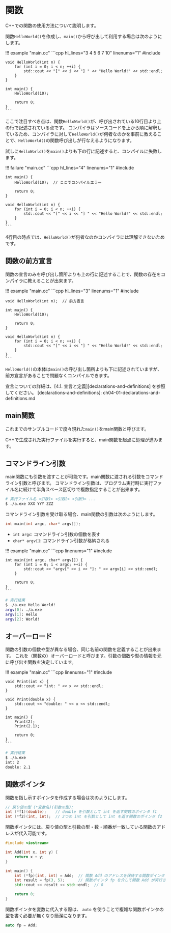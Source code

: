 # 関数

C++での関数の使用方法について説明します。

関数`HelloWorld()`を作成し、`main()`から呼び出して利用する場合は次のようにします。

!!! example "main.cc"
    ```cpp hl_lines="3 4 5 6 7 10" linenums="1"
    #include <iostream>

    void HelloWorld(int n) {
        for (int i = 0; i < n; ++i) {
            std::cout << "[" << i << "] " << "Hello World!" << std::endl;
        }
    }

    int main() {
        HelloWorld(10);

        return 0;
    }
    ```

ここで注目すべき点は、関数`HelloWorld()`が、呼び出されている10行目より上の行で記述されている点です。
コンパイラはソースコードを上から順に解釈しているため、コンパイラに対して`HelloWorld()`が何者なのかを事前に教えることで、`HelloWorld()`の関数呼び出しが行なえるようになります。

試しに`HelloWorld()`を`main()`よりも下の行に記述すると、コンパイルに失敗します。

!!! failure "main.cc"
    ```cpp hl_lines="4" linenums="1"
    #include <iostream>

    int main() {
        HelloWorld(10);  // ここでコンパイルエラー

        return 0;
    }

    void HelloWorld(int n) {
        for (int i = 0; i < n; ++i) {
            std::cout << "[" << i << "] " << "Hello World!" << std::endl;
        }
    }
    ```

4行目の時点では、`HelloWorld()`が何者なのかコンパイラには理解できないためです。

## 関数の前方宣言

関数の宣言のみを呼び出し箇所よりも上の行に記述することで、関数の存在をコンパイラに教えることが出来ます。

!!! example "main.cc"
    ```cpp hl_lines="3" linenums="1"
    #include <iostream>

    void HelloWorld(int n);  // 前方宣言

    int main() {
        HelloWorld(10);

        return 0;
    }

    void HelloWorld(int n) {
        for (int i = 0; i < n; ++i) {
            std::cout << "[" << i << "] " << "Hello World!" << std::endl;
        }
    }
    ```

`HelloWorld()`の本体は`main()`の呼び出し箇所よりも下に記述されていますが、前方宣言があることで問題なくコンパイルできます。

宣言についての詳細は、[4.1. 宣言と定義][declarations-and-definitions] を参照してください。
[declarations-and-definitions]: ch04-01-declarations-and-definitions.md

## main関数

これまでのサンプルコードで度々現れた`main()`をmain関数と呼びます。

C++で生成された実行ファイルを実行すると、main関数を起点に処理が進みます。

## コマンドライン引数

main関数にも引数を渡すことが可能です。main関数に渡される引数をコマンドライン引数と呼びます。
コマンドライン引数は、プログラム実行時に実行ファイル名に続けて半角スペース区切りで複数指定することが出来ます。

```bash
# 実行ファイル名 <引数1> <引数2> <引数3> ...
$ ./a.exe XXX YYY ZZZ
```

コマンドライン引数を受け取る場合、main関数の引数は次のようにします。

```cpp
int main(int argc, char* argv[]);
```

- `int argc`: コマンドライン引数の個数を表す
- `char* argv[]`: コマンドライン引数が格納される

!!! example "main.cc"
    ```cpp linenums="1"
    #include <iostream>

    int main(int argc, char* argv[]) {
        for (int i = 0; i < argc; ++i) {
            std::cout << "argv[" << i << "]: " << argv[i] << std::endl;
        }

        return 0;
    }
    ```

```bash
# 実行結果
$ ./a.exe Hello World!
argv[0]: ./a.exe
argv[1]: Hello
argv[2]: World!
```

## オーバーロード

関数の引数の個数や型が異なる場合、同じ名前の関数を定義することが出来ます。
これを（関数の）オーバーロードと呼びます。引数の個数や型の情報を元に呼び出す関数を決定しています。

!!! example "main.cc"
    ```cpp linenums="1"
    #include <iostream>

    void Print(int x) {
        std::cout << "int: " << x << std::endl;
    }

    void Print(double x) {
        std::cout << "double: " << x << std::endl;
    }

    int main() {
        Print(2);
        Print(2.1);

        return 0;
    }
    ```

```bash
# 実行結果
$ ./a.exe
int: 2
double: 2.1
```

## 関数ポインタ

関数を指し示すポインタを作成する場合は次のようにします。

```cpp
// 戻り値の型 (*変数名)(引数の型);
int (*f1)(double);    // double を引数として int を返す関数のポインタ f1
int (*f2)(int, int);  // 2つの int を引数として int を返す関数のポインタ f2
```

関数ポインタには、戻り値の型と引数の型・数・順番が一致している関数のアドレスが代入可能です。

```cpp
#include <iostream>

int Add(int x, int y) {
    return x + y;
}

int main() {
    int (*fp)(int, int) = Add;  // 関数 Add のアドレスを保持する関数ポインタ fp
    int result = fp(3, 5);      // 関数ポインタ fp を介して関数 Add が実行される
    std::cout << result << std::endl;  // 8

    return 0;
}
```

関数ポインタを変数に代入する際は、 `auto` を使うことで複雑な関数ポインタの型を書く必要が無くなり簡潔になります。

```cpp
auto fp = Add;
```
